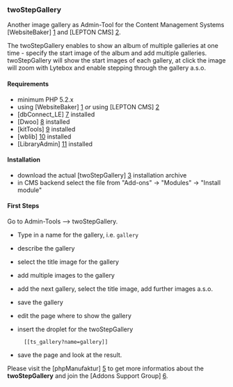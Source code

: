 ### twoStepGallery

Another image gallery as Admin-Tool for the Content Management Systems [WebsiteBaker] [1] and [LEPTON CMS] [2].

The twoStepGallery enables to show an album of multiple galleries at one time - specify the start image of the album and add multiple galleries. twoStepGallery will show the start images of each gallery, at click the image will zoom with Lytebox and enable stepping through the gallery a.s.o. 

#### Requirements

* minimum PHP 5.2.x
* using [WebsiteBaker] [1] _or_ using [LEPTON CMS] [2]
* [dbConnect_LE] [7] installed 
* [Dwoo] [8] installed
* [kitTools] [9] installed
* [wblib] [10] installed
* [LibraryAdmin] [11] installed

#### Installation

* download the actual [twoStepGallery] [3] installation archive
* in CMS backend select the file from "Add-ons" -> "Modules" -> "Install module"

#### First Steps

Go to Admin-Tools --> twoStepGallery. 

* Type in a name for the gallery, i.e. `gallery`
* describe the gallery
* select the title image for the gallery
* add multiple images to the gallery
* add the next gallery, select the title image, add further images a.s.o.
* save the gallery
* edit the page where to show the gallery
* insert the droplet for the twoStepGallery

        [[ts_gallery?name=gallery]] 
    
* save the page and look at the result.    

Please visit the [phpManufaktur] [5] to get more informatios about the **twoStepGallery** and join the [Addons Support Group] [6].

[1]: http://websitebaker2.org "WebsiteBaker Content Management System"
[2]: http://lepton-cms.org "LEPTON CMS"
[3]: https://addons.phpmanufaktur.de/download.php?file=twoStepGallery
[4]: http://www.pchart.net/
[5]: http://phpmanufaktur.de
[6]: http://phpmanufaktur.de/support
[7]: https://addons.phpmanufaktur.de/download.php?file=dbConnect_LE
[8]: https://addons.phpmanufaktur.de/download.php?file=Dwoo
[9]: https://addons.phpmanufaktur.de/download.php?file=kitTools
[10]: https://github.com/webbird/wblib/downloads
[11]: http://jquery.lepton-cms.org/modules/download_gallery/dlc.php?file=75&id=1318585713